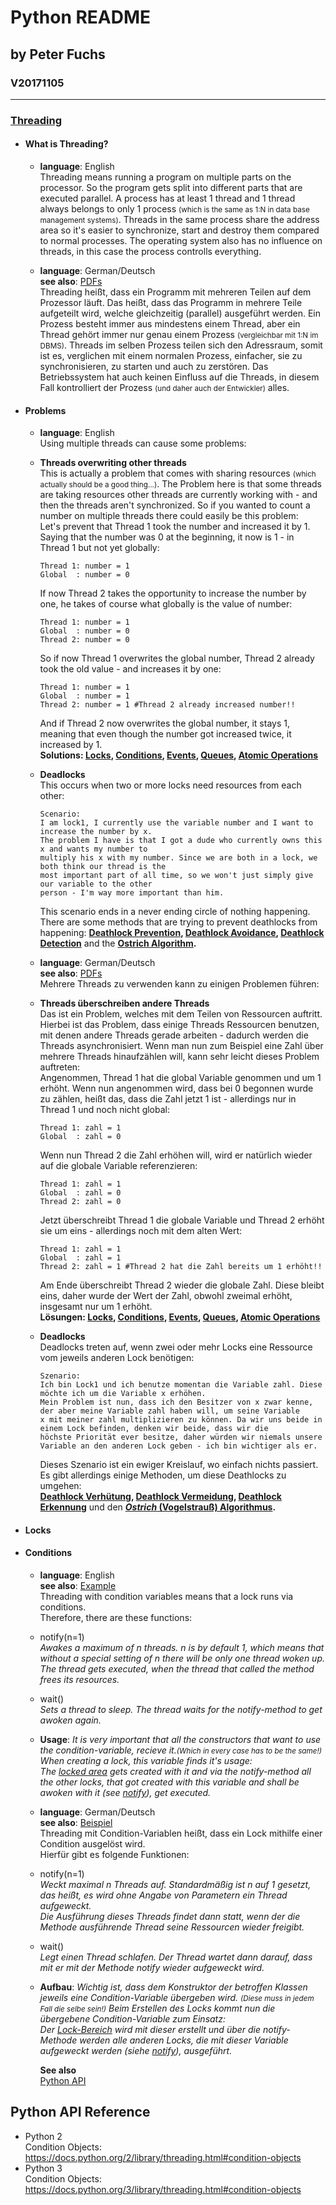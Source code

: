 # Python README
## by Peter Fuchs
### V20171105

---

### [Threading](threading/)
 * #### What is Threading?
    * **language**: English<br/>
    Threading means running a program on multiple parts on the processor. So the program gets split into different parts that are executed
    parallel. A process has at least 1 thread and 1 thread always belongs to only 1 process
    <small>(which is the same as 1:N in data base management systems)</small>.
    Threads in the same process share the address area so it's easier to synchronize, start and destroy them compared to normal processes.
    The operating system also has no influence on threads, in this case the process controlls everything.

    * **language**: German/Deutsch<br>
    **see also**: [PDFs](threading/sources_de/SEW_4_Threading_Einfuehrung_Python.pdf)<br />
    Threading heißt, dass ein Programm mit mehreren Teilen auf dem Prozessor läuft. Das heißt, dass das Programm in mehrere Teile aufgeteilt
    wird, welche gleichzeitig (parallel) ausgeführt werden. Ein Prozess besteht immer aus mindestens einem Thread, aber ein Thread gehört
    immer nur genau einem Prozess <small>(vergleichbar mit 1:N im DBMS)</small>.
    Threads im selben Prozess teilen sich den Adressraum, somit ist es, verglichen mit einem normalen Prozess, einfacher, sie zu synchronisieren,
    zu starten und auch zu zerstören. Das Betriebssystem hat auch keinen Einfluss auf die Threads, in diesem Fall kontrolliert der Prozess
    <small>(und daher auch der Entwickler)</small> alles.

 * #### Problems
    * **language**: English<br />
    Using multiple threads can cause some problems:
    * **Threads overwriting other threads**<br/>
        This is actually a problem that comes with sharing resources <small>(which actually should be a good thing...)</small>. The Problem here
        is that some threads are taking resources other threads are currently working with - and then the threads aren't synchronized. So if
        you wanted to count a number on multiple threads there could easily be this problem:<br/>
        Let's prevent that Thread 1 took the number and increased it by 1.
        Saying that the number was 0 at the beginning, it now is 1 - in Thread 1 but not yet globally:
        ```
       Thread 1: number = 1
       Global  : number = 0
       ```
        If now Thread 2 takes the opportunity to increase the number by one, he takes of course what globally is the value of number:
        ```
       Thread 1: number = 1
       Global  : number = 0
       Thread 2: number = 0  
       ```
        So if now Thread 1 overwrites the global number, Thread 2 already took the old value - and increases it by one:
        ```
       Thread 1: number = 1
       Global  : number = 1
       Thread 2: number = 1 #Thread 2 already increased number!!
       ```
        And if Thread 2 now overwrites the global number, it stays 1, meaning that even though the number got increased twice, it increased by 1.
        <br/>
        **Solutions: [Locks](#locks), [Conditions](#conditions), [Events](#events), [Queues](#queues), [Atomic Operations](#atomic)**

    * **Deadlocks**<br />
        This occurs when two or more locks need resources from each other:
        ```
        Scenario:
        I am lock1, I currently use the variable number and I want to increase the number by x.
        The problem I have is that I got a dude who currently owns this x and wants my number to
        multiply his x with my number. Since we are both in a lock, we both think our thread is the
        most important part of all time, so we won't just simply give our variable to the other
        person - I'm way more important than him.
       ```
        This scenario ends in a never ending circle of nothing happening. There are some methods that are trying to prevent
        deathlocks from happening:
        **[Deathlock Prevention](#dl_prevention), [Deathlock Avoidance](#dl_avoidance), [Deathlock Detection](#dl_detection)** and the
        **[Ostrich Algorithm](#dl_ostrich).**

    * **language**: German/Deutsch<br/>
    **see also**: [PDFs](threading/sources_de/SEW_4_Probleme_Concurrency.pdf)<br />
    Mehrere Threads zu verwenden kann zu einigen Problemen führen:
    * **Threads überschreiben andere Threads**<br />
        Das ist ein Problem, welches mit dem Teilen von Ressourcen auftritt. Hierbei ist das Problem, dass einige Threads Ressourcen benutzen,
        mit denen andere Threads gerade arbeiten - dadurch werden die Threads asynchronisiert. Wenn man nun zum Beispiel eine Zahl über mehrere
        Threads hinaufzählen will, kann sehr leicht dieses Problem auftreten:<br />
        Angenommen, Thread 1 hat die global Variable genommen und um 1 erhöht. Wenn nun angenommen wird, dass bei 0 begonnen wurde zu zählen,
        heißt das, dass die Zahl jetzt 1 ist - allerdings nur in Thread 1 und noch nicht global:
        ```
        Thread 1: zahl = 1
        Global  : zahl = 0
       ```
        Wenn nun Thread 2 die Zahl erhöhen will, wird er natürlich wieder auf die globale Variable referenzieren:
        ```
        Thread 1: zahl = 1
        Global  : zahl = 0
        Thread 2: zahl = 0
       ```
        Jetzt überschreibt Thread 1 die globale Variable und Thread 2 erhöht sie um eins - allerdings noch mit dem alten Wert:
        ```
        Thread 1: zahl = 1
        Global  : zahl = 1
        Thread 2: zahl = 1 #Thread 2 hat die Zahl bereits um 1 erhöht!!
       ```
        Am Ende überschreibt Thread 2 wieder die globale Zahl. Diese bleibt eins, daher wurde der Wert der Zahl, obwohl zweimal erhöht, insgesamt
        nur um 1 erhöht.<br />
        **Lösungen: [Locks](#locks), [Conditions](#conditions), [Events](#events), [Queues](#queues), [Atomic Operations](#atomic)**

    * **Deadlocks**<br />
        Deadlocks treten auf, wenn zwei oder mehr Locks eine Ressource vom jeweils anderen Lock benötigen:
        ```
        Szenario:
        Ich bin Lock1 und ich benutze momentan die Variable zahl. Diese möchte ich um die Variable x erhöhen.
        Mein Problem ist nun, dass ich den Besitzer von x zwar kenne, der aber meine Variable zahl haben will, um seine Variable
        x mit meiner zahl multiplizieren zu können. Da wir uns beide in einem Lock befinden, denken wir beide, dass wir die
        höchste Priorität ever besitze, daher würden wir niemals unsere Variable an den anderen Lock geben - ich bin wichtiger als er.
       ```
        Dieses Szenario ist ein ewiger Kreislauf, wo einfach nichts passiert. Es gibt allerdings einige Methoden, um diese Deathlocks zu umgehen:
        <br />
        **[Deathlock Verhütung](#dl_verhuetung), [Deathlock Vermeidung](#dl_vermeidung), [Deathlock Erkennung](#dl_erkennung)** und den
        **[_Ostrich_ (Vogelstrauß) Algorithmus](#dl_vogelstrauss).**
   
 * #### <a name="locks"></a>Locks
    


 * #### <a name="conditions"></a>Conditions
    * **language**: English<br>
    **see also**: [Example](threading/condition_variable.py)<br>
    Threading with condition variables means that a lock runs via conditions.<br>
    Therefore, there are these functions:<br />
    * <a name="notify"></a>notify(n=1)<br/>
    *Awakes a maximum of n threads. n is by default 1, which means that without a special setting of n there will be only one thread woken up.<br>
    The thread gets executed, when the thread that called the method frees its resources.*
    * wait()<br/>
    *Sets a thread to sleep. The thread waits for the notify-method to get awoken again.*
    
    * **Usage**:
    *It is very important that all the constructors that want to use the condition-variable, recieve it.<small>(Which in every case has to be
    the same!)</small> When creating a lock, this variable finds it's usage:<br/>
    The [locked area](threading/condition_variable.py#L38) gets created with it and via the notify-method all the other locks, that got created
    with this variable and shall be awoken with it (see [notify](#notify)), get executed.*

    * **language**: German/Deutsch<br>
    **see also**: [Beispiel](threading/condition_variable_de.py)<br>
    Threading mit Condition-Variablen heißt, dass ein Lock mithilfe einer Condition ausgelöst wird.<br />
    Hierfür gibt es folgende Funktionen:<br />
    * <a name="notify_de"></a>notify(n=1)<br/>
    *Weckt maximal n Threads auf. Standardmäßig ist n auf 1 gesetzt, das heißt, es wird ohne Angabe von Parametern ein Thread aufgeweckt.<br>
    Die Ausführung dieses Threads findet dann statt, wenn der die Methode ausführende Thread seine Ressourcen wieder freigibt.*
    * wait()<br/>
    *Legt einen Thread schlafen. Der Thread wartet dann darauf, dass mit er mit der Methode notify wieder aufgeweckt wird.*
    
    * **Aufbau**:
    *Wichtig ist, dass dem Konstruktor der betroffen Klassen jeweils eine Condition-Variable übergeben wird. <small>(Diese muss in jedem Fall die
    selbe sein!)</small> Beim Erstellen des Locks kommt nun die übergebene Condition-Variable zum Einsatz:<br/>
    Der [Lock-Bereich](threading/condition_variable_de.py#L38) wird mit dieser erstellt und über die notify-Methode werden alle anderen Locks,
    die mit dieser Variable aufgeweckt werden (siehe [notify](#notify_de)), ausgeführt.*

        **See also**<br/>
        [Python API](https://docs.python.org/2/library/threading.html#condition-objects)
   

## Python API Reference
- Python 2   
Condition Objects: https://docs.python.org/2/library/threading.html#condition-objects
- Python 3  
Condition Objects: https://docs.python.org/3/library/threading.html#condition-objects